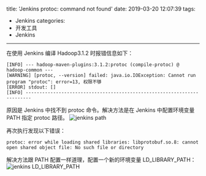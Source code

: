 title: 'Jenkins protoc: command not found'
date: 2019-03-20 12:07:39
tags:
- Jenkins
categories:
- 开发工具
- Jenkins
---
在使用 Jenkins 编译 Hadoop3.1.2 时报错信息如下：

    [INFO] --- hadoop-maven-plugins:3.1.2:protoc (compile-protoc) @ hadoop-common ---
    [WARNING] [protoc, --version] failed: java.io.IOException: Cannot run program "protoc": error=13, 权限不够
    [ERROR] stdout: []
    [INFO] ------------------------------------------------------------------------

<!-- more -->

原因是 Jenkins 中找不到 protoc 命令。解决方法是在 Jenkins 中配置环境变量 PATH 指定 protoc 路径。
![jenkins path](/uploads/20190320/jenkins-path.png)

再次执行发现以下错误：

    protoc: error while loading shared libraries: libprotobuf.so.8: cannot open shared object file: No such file or directory

解决方法跟 PATH 配置一样道理，配置一个新的环境变量 LD_LIBRARY_PATH：
![jenkins LD_LIBRARY_PATH](/uploads/20190320/jenkins-LD_LIBRARY_PATH.png)
